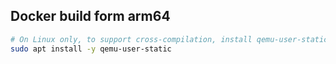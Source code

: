 ## Docker build form arm64

```bash
# On Linux only, to support cross-compilation, install qemu-user-static
sudo apt install -y qemu-user-static
```
